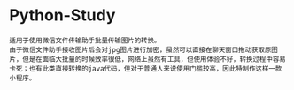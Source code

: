 # Python-Study
    适用于使用微信文件传输助手批量传输图片的转换。
    由于微信文件助手接收图片后会对jpg图片进行加密，虽然可以直接在聊天窗口拖动获取原图片，但是在面临大批量的时候效率很低，网络上虽然有工具，但使用体验不好，转换过程中容易卡死；也有此类直接转换的java代码，但对于普通人来说使用门槛较高，因此特制作这样一款小程序。
